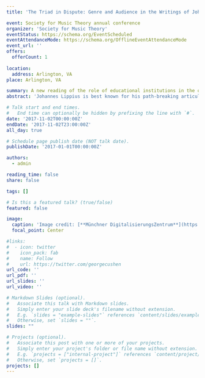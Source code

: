 ```yaml
---
title: 'The Triad in Dispute: Genre and Audience in the Writings of Johannes Lippius'

event: Society for Music Theory annual conference
organizer: 'Society for Music Theory'
eventStatus: https://schema.org/EventScheduled
eventAttendanceMode: https://schema.org/OfflineEventAttendanceMode
event_url: ''
offers: 
  offerCount: 1
  
location: 
  address: Arlington, VA
place: Arlington, VA

summary: A new reading of the role of educational institutions in the origins of the theory of the triad.
abstract: 'Johannes Lippius is best known for his path-breaking articulation of the concept of the triad. The reception of this innovation chiefly relies upon his treatise _Synopsis novae musicae_, despite the fact that Lippius had already published many of this book’s notable points in earlier texts, which he called “disputations on music.” Yet the genre-specific peculiarities of the _disputatio_ have been overlooked. By situating his writings within the university system of the day and the formalized genres in which he wrote, this paper reveals an important instance of how music theory has been shaped by the demands of audience and genre.'

# Talk start and end times.
#   End time can optionally be hidden by prefixing the line with `#`.
date: '2017-11-02T00:00:00Z'
endDate: '2017-11-02T23:00:00Z'
all_day: true

# Schedule page publish date (NOT talk date).
publishDate: '2017-01-01T00:00:00Z'

authors:
  - admin

reading_time: false
share: false

tags: []

# Is this a featured talk? (true/false)
featured: false

image:
  caption: 'Image credit: [**Münchner DigitalisierungsZentrum**](https://www.digitale-sammlungen.de/en/view/bsb00089436?page=,1)'
  focal_point: Center

#links:
#  - icon: twitter
#    icon_pack: fab
#    name: Follow
#    url: https://twitter.com/georgecushen
url_code: ''
url_pdf: ''
url_slides: ''
url_video: ''

# Markdown Slides (optional).
#   Associate this talk with Markdown slides.
#   Simply enter your slide deck's filename without extension.
#   E.g. `slides = "example-slides"` references `content/slides/example-slides.md`.
#   Otherwise, set `slides = ""`.
slides: ""

# Projects (optional).
#   Associate this post with one or more of your projects.
#   Simply enter your project's folder or file name without extension.
#   E.g. `projects = ["internal-project"]` references `content/project/deep-learning/index.md`.
#   Otherwise, set `projects = []`.
projects: []
---
```

